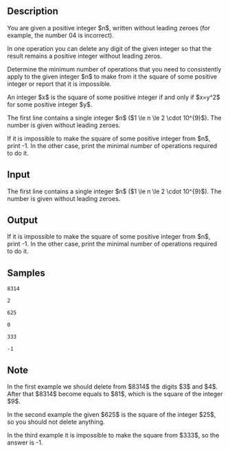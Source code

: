 ## Description

<div><p>You are given a positive integer $n$, written without leading zeroes (for example, the number <span class="tex-font-style-tt">04</span> is incorrect). </p><p>In one operation you can delete any digit of the given integer so that the result remains a positive integer without leading zeros.</p><p>Determine the minimum number of operations that you need to consistently apply to the given integer $n$ to make from it the square of some positive integer or report that it is impossible.</p><p>An integer $x$ is the square of some positive integer if and only if $x=y^2$ for some positive integer $y$.</p></div><div class="input-specification"><p>The first line contains a single integer $n$ ($1 \le n \le 2 \cdot 10^{9}$). The number is given without leading zeroes.</p></div><div class="output-specification"><p>If it is impossible to make the square of some positive integer from $n$, print <span class="tex-font-style-tt">-1</span>. In the other case, print the minimal number of operations required to do it.</p></div>

## Input

<p>The first line contains a single integer $n$ ($1 \le n \le 2 \cdot 10^{9}$). The number is given without leading zeroes.</p>

## Output

<p>If it is impossible to make the square of some positive integer from $n$, print <span class="tex-font-style-tt">-1</span>. In the other case, print the minimal number of operations required to do it.</p>

## Samples

```input1
8314

```

```output1
2

```






```input2
625

```

```output2
0

```






```input3
333

```

```output3
-1

```




## Note

<p>In the first example we should delete from $8314$ the digits $3$ and $4$. After that $8314$ become equals to $81$, which is the square of the integer $9$.</p><p>In the second example the given $625$ is the square of the integer $25$, so you should not delete anything. </p><p>In the third example it is impossible to make the square from $333$, so the answer is <span class="tex-font-style-tt">-1</span>.</p>

